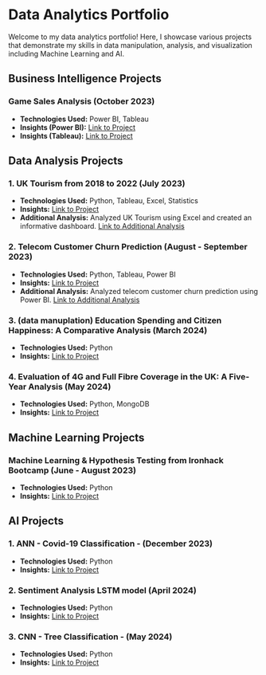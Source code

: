 # Data Analytics Portfolio

Welcome to my data analytics portfolio! Here, I showcase various projects that demonstrate my skills in data manipulation, analysis, and visualization including Machine Learning and AI.

## Business Intelligence Projects

### Game Sales Analysis (October 2023)
- **Technologies Used:** Power BI, Tableau
- **Insights (Power BI):** [Link to Project](https://github.com/soichi-berson/Power_BI_Practice_Game_Sales)
- **Insights (Tableau):** [Link to Project](https://github.com/soichi-berson/Tableau_practice_game_sales)


## Data Analysis Projects

### 1. UK Tourism from 2018 to 2022 (July 2023)
- **Technologies Used:** Python, Tableau, Excel, Statistics
- **Insights:** [Link to Project](https://github.com/soichi-berson/mid-bootcamp-project)
- **Additional Analysis:** Analyzed UK Tourism using Excel and created an informative dashboard. [Link to Additional Analysis](https://github.com/soichi-berson/Excel_UK_Tourism)

### 2. Telecom Customer Churn Prediction (August - September 2023)
- **Technologies Used:** Python, Tableau, Power BI
- **Insights:** [Link to Project](https://github.com/soichi-berson/final_bootcamp_project)
- **Additional Analysis:** Analyzed telecom customer churn prediction using Power BI. [Link to Additional Analysis](https://github.com/soichi-berson/Practicing-Power-BI-Analyzing-Churned-Customers)

### 3. (data manuplation) Education Spending and Citizen Happiness: A Comparative Analysis (March 2024) 
- **Technologies Used:** Python
- **Insights:** [Link to Project](https://github.com/soichi-berson/education-spending_and_happiness_analysis)

### 4. Evaluation of 4G and Full Fibre Coverage in the UK: A Five-Year Analysis (May 2024) 
- **Technologies Used:** Python, MongoDB
- **Insights:** [Link to Project](https://github.com/soichi-berson/4G_FullFibre_Analysis)


## Machine Learning Projects

### Machine Learning & Hypothesis Testing from Ironhack Bootcamp (June - August 2023)
- **Technologies Used:** Python
- **Insights:** [Link to Project](https://github.com/soichi-berson/ML_Hypothesis)


## AI Projects

### 1. ANN - Covid-19 Classification - (December 2023)
- **Technologies Used:** Python
- **Insights:** [Link to Project](https://github.com/soichi-berson/ANN_Covid_19_classification)


### 2. Sentiment Analysis LSTM model (April 2024)
- **Technologies Used:** Python
- **Insights:** [Link to Project](https://github.com/soichi-berson/sentiment_analysis_LSTM)


### 3. CNN - Tree Classification - (May 2024)
- **Technologies Used:** Python
- **Insights:** [Link to Project](https://github.com/soichi-berson/CNN_Tree_Classification)

